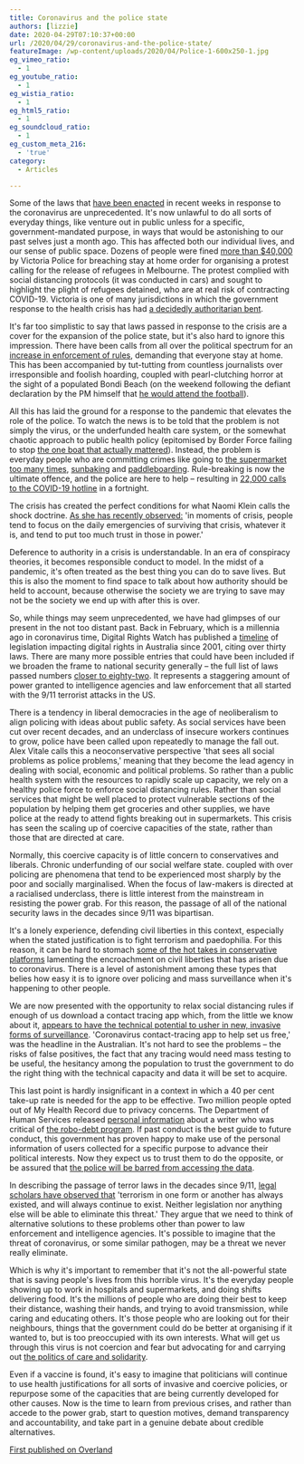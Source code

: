 ```yaml
---
title: Coronavirus and the police state
authors: [lizzie]
date: 2020-04-29T07:10:37+00:00
url: /2020/04/29/coronavirus-and-the-police-state/
featureImage: /wp-content/uploads/2020/04/Police-1-600x250-1.jpg
eg_vimeo_ratio:
  - 1
eg_youtube_ratio:
  - 1
eg_wistia_ratio:
  - 1
eg_html5_ratio:
  - 1
eg_soundcloud_ratio:
  - 1
eg_custom_meta_216:
  - 'true'
category:
  - Articles

---
```

Some of the laws that [have been enacted][1] in recent weeks in response to the coronavirus are unprecedented. It's now unlawful to do all sorts of everyday things, like venture out in public unless for a specific, government-mandated purpose, in ways that would be astonishing to our past selves just a month ago. This has affected both our individual lives, and our sense of public space. Dozens of people were fined [more than $40,000][2] by Victoria Police for breaching stay at home order for organising a protest calling for the release of refugees in Melbourne. The protest complied with social distancing protocols (it was conducted in cars) and sought to highlight the plight of refugees detained, who are at real risk of contracting COVID-19. Victoria is one of many jurisdictions in which the government response to the health crisis has had [a decidedly authoritarian bent][3].

It's far too simplistic to say that laws passed in response to the crisis are a cover for the expansion of the police state, but it's also hard to ignore this impression. There have been calls from all over the political spectrum for an [increase in enforcement of rules][4], demanding that everyone stay at home. This has been accompanied by tut-tutting from countless journalists over irresponsible and foolish hoarding, coupled with pearl-clutching horror at the sight of a populated Bondi Beach (on the weekend following the defiant declaration by the PM himself that [he would attend the football][5]).

All this has laid the ground for a response to the pandemic that elevates the role of the police. To watch the news is to be told that the problem is not simply the virus, or the underfunded health care system, or the somewhat chaotic approach to public health policy (epitomised by Border Force failing to stop [the one boat that actually mattered][6]). Instead, the problem is everyday people who are committing crimes like going to [the supermarket too many times][7], [sunbaking][8] and [paddleboarding][9]. Rule-breaking is now the ultimate offence, and the police are here to help – resulting in [22,000 calls to the COVID-19 hotline][10] in a fortnight.

The crisis has created the perfect conditions for what Naomi Klein calls the shock doctrine. [As she has recently observed:][11] 'in moments of crisis, people tend to focus on the daily emergencies of surviving that crisis, whatever it is, and tend to put too much trust in those in power.'

Deference to authority in a crisis is understandable. In an era of conspiracy theories, it becomes responsible conduct to model. In the midst of a pandemic, it's often treated as the best thing you can do to save lives. But this is also the moment to find space to talk about how authority should be held to account, because otherwise the society we are trying to save may not be the society we end up with after this is over.

So, while things may seem unprecedented, we have had glimpses of our present in the not too distant past. Back in February, which is a millennia ago in coronavirus time, Digital Rights Watch has published a [timeline][12] of legislation impacting digital rights in Australia since 2001, citing over thirty laws. There are many more possible entries that could have been included if we broaden the frame to national security generally – the full list of laws passed numbers [closer to eighty-two][13]. It represents a staggering amount of power granted to intelligence agencies and law enforcement that all started with the 9/11 terrorist attacks in the US.

There is a tendency in liberal democracies in the age of neoliberalism to align policing with ideas about public safety. As social services have been cut over recent decades, and an underclass of insecure workers continues to grow, police have been called upon repeatedly to manage the fall out. Alex Vitale calls this a neoconservative perspective 'that sees all social problems as police problems,' meaning that they become the lead agency in dealing with social, economic and political problems. So rather than a public health system with the resources to rapidly scale up capacity, we rely on a healthy police force to enforce social distancing rules. Rather than social services that might be well placed to protect vulnerable sections of the population by helping them get groceries and other supplies, we have police at the ready to attend fights breaking out in supermarkets. This crisis has seen the scaling up of coercive capacities of the state, rather than those that are directed at care.

Normally, this coercive capacity is of little concern to conservatives and liberals. Chronic underfunding of our social welfare state. coupled with over policing are phenomena that tend to be experienced most sharply by the poor and socially marginalised. When the focus of law-makers is directed at a racialised underclass, there is little interest from the mainstream in resisting the power grab. For this reason, the passage of all of the national security laws in the decades since 9/11 was bipartisan.

It's a lonely experience, defending civil liberties in this context, especially when the stated justification is to fight terrorism and paedophilia. For this reason, it can be hard to stomach [some of the hot takes in conservative platforms][14] lamenting the encroachment on civil liberties that has arisen due to coronavirus. There is a level of astonishment among these types that belies how easy it is to ignore over policing and mass surveillance when it's happening to other people.

We are now presented with the opportunity to relax social distancing rules if enough of us download a contact tracing app which, from the little we know about it, [appears to have the technical potential to usher in new, invasive forms of surveillance][15]. 'Coronavirus contact-tracing app to help set us free,' was the headline in the Australian. It's not hard to see the problems – the risks of false positives, the fact that any tracing would need mass testing to be useful, the hesitancy among the population to trust the government to do the right thing with the technical capacity and data it will be set to acquire.

This last point is hardly insignificant in a context in which a 40 per cent take-up rate is needed for the app to be effective. Two million people opted out of My Health Record due to privacy concerns. The Department of Human Services released [personal information][16] about a writer who was critical of [the robo-debt program][17]. If past conduct is the best guide to future conduct, this government has proven happy to make use of the personal information of users collected for a specific purpose to advance their political interests. Now they expect us to trust them to do the opposite, or be assured that [the police will be barred from accessing the data][18].

In describing the passage of terror laws in the decades since 9/11, [legal scholars have observed that][13] 'terrorism in one form or another has always existed, and will always continue to exist. Neither legislation nor anything else will be able to eliminate this threat.' They argue that we need to think of alternative solutions to these problems other than power to law enforcement and intelligence agencies. It's possible to imagine that the threat of coronavirus, or some similar pathogen, may be a threat we never really eliminate.

Which is why it's important to remember that it's not the all-powerful state that is saving people's lives from this horrible virus. It's the everyday people showing up to work in hospitals and supermarkets, and doing shifts delivering food. It's the millions of people who are doing their best to keep their distance, washing their hands, and trying to avoid transmission, while caring and educating others. It's those people who are looking out for their neighbours, things that the government could do be better at organising if it wanted to, but is too preoccupied with its own interests. What will get us through this virus is not coercion and fear but advocating for and carrying out [the politics of care and solidarity][19].

Even if a vaccine is found, it's easy to imagine that politicians will continue to use health justifications for all sorts of invasive and coercive policies, or repurpose some of the capacities that are being currently developed for other causes. Now is the time to learn from previous crises, and rather than accede to the power grab, start to question motives, demand transparency and accountability, and take part in a genuine debate about credible alternatives.

[First published on Overland][20]

 [1]: https://www.sydneycriminallawyers.com.au/blog/the-police-state-is-here-thanks-to-coronavirus/
 [2]: https://www.sbs.com.au/news/melbourne-refugee-protesters-fined-43-000-for-breaching-coronavirus-rules
 [3]: https://acleddata.com/analysis/covid-19-disorder-tracker/#1585775314361-2ee40e97-5aec
 [4]: https://twitter.com/MatthewHootonNZ/status/1246614174492323840
 [5]: https://www.theguardian.com/australia-news/video/2020/mar/13/scott-morrison-defends-decision-to-attend-rugby-league-game-during-coronavirus-outbreak-video
 [6]: https://twitter.com/theshovel/status/1241978915175813120?lang=en
 [7]: https://www.broadsheet.com.au/national/city-file/article/supermarket-frontline-march-and-april-have-things-changed-coronavirus
 [8]: https://7news.com.au/lifestyle/health-wellbeing/coronavirus-australia-queensland-beach-sunbathers-could-receive-fines-from-police-c-949523
 [9]: https://www.heraldsun.com.au/coronavirus/elwood-beach-paddleboarder-allegedly-fined-for-breaching-stay-home-restrictions/news-story/49261627790d608db10a9d7984b34ac8
 [10]: https://7news.com.au/lifestyle/health-wellbeing/more-than-600-calls-are-flooding-victorias-covid-19-hotline-c-965830
 [11]: https://www.vice.com/en_us/article/5dmqyk/naomi-klein-interview-on-coronavirus-and-disaster-capitalism-shock-doctrine
 [12]: https://digitalrightswatch.org.au/timeline-natsecleg/
 [13]: https://theconversation.com/australia-has-enacted-82-anti-terror-laws-since-2001-but-tough-laws-alone-cant-eliminate-terrorism-123521
 [14]: https://www.theaustralian.com.au/inquirer/national-coronavirus-hysteria-will-lead-to-disproportionate-suffering/news-story/56f887b32023c30efcc5f51346c92051
 [15]: https://digitalrightswatch.org.au/2020/04/24/covid-19-trace-app/
 [16]: https://www.abc.net.au/news/2018-05-31/privacy-precedent-what-can-the-government-reveal-about-us/9816700
 [17]: https://overland.org.au/2019/02/robo-debt-a-tale-of-two-time-machines/
 [18]: https://digitalrightswatch.org.au/2020/04/23/another-empty-assurance-from-government-cant-restore-trust-in-covid-app/
 [19]: https://overland.org.au/2020/03/agents-of-care/
 [20]: https://overland.org.au/2020/04/coronavirus-and-the-police-state/
